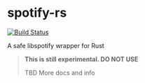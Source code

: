 # spotify-rs

[![Build Status](https://travis-ci.org/jonalmeida/spotify-rs.svg?branch=master)](https://travis-ci.org/jonalmeida/spotify-rs)

A safe libspotify wrapper for Rust

> **This is still experimental. DO NOT USE**
>
> TBD More docs and info

